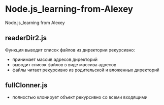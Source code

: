 # Node.js_learning-from-Alexey
Node.js_learning from Alexey

## <a name="service">readerDir2.js</a>
Функция выводит список файлов из директории рекурсивно: 

- принимает массив адресов директорий
- выводит список файлов в виде массива адресов
- файлы читает рекурсивно из родительской и вложенных директорий

## <a name="service">fullClonner.js</a>

- полностью клонирует объект рекурсивно со всеми входящими

